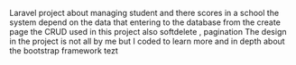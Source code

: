 Laravel project about managing student and there scores in a school 
the system depend on the data that entering to the database from the create page
the CRUD  used in this project also softdelete , pagination 
The design in the project is not all by me but I coded to learn more and in depth about the bootstrap framework
tezt
